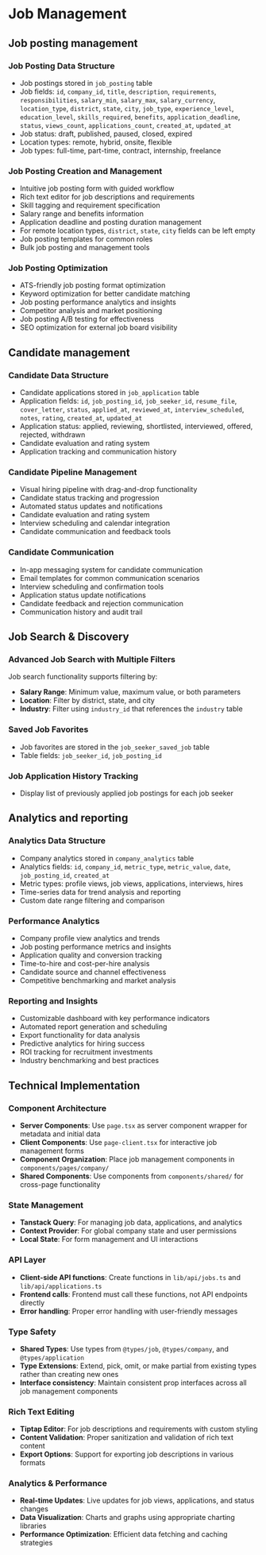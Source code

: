 # Job Management

## Job posting management

### Job Posting Data Structure
- Job postings stored in `job_posting` table
- Job fields: `id`, `company_id`, `title`, `description`, `requirements`, `responsibilities`, `salary_min`, `salary_max`, `salary_currency`, `location_type`, `district`, `state`, `city`, `job_type`, `experience_level`, `education_level`, `skills_required`, `benefits`, `application_deadline`, `status`, `views_count`, `applications_count`, `created_at`, `updated_at`
- Job status: draft, published, paused, closed, expired
- Location types: remote, hybrid, onsite, flexible
- Job types: full-time, part-time, contract, internship, freelance

### Job Posting Creation and Management
- Intuitive job posting form with guided workflow
- Rich text editor for job descriptions and requirements
- Skill tagging and requirement specification
- Salary range and benefits information
- Application deadline and posting duration management
- For remote location types, `district`, `state`, `city` fields can be left empty
- Job posting templates for common roles
- Bulk job posting and management tools

### Job Posting Optimization
- ATS-friendly job posting format optimization
- Keyword optimization for better candidate matching
- Job posting performance analytics and insights
- Competitor analysis and market positioning
- Job posting A/B testing for effectiveness
- SEO optimization for external job board visibility

## Candidate management

### Candidate Data Structure
- Candidate applications stored in `job_application` table
- Application fields: `id`, `job_posting_id`, `job_seeker_id`, `resume_file`, `cover_letter`, `status`, `applied_at`, `reviewed_at`, `interview_scheduled`, `notes`, `rating`, `created_at`, `updated_at`
- Application status: applied, reviewing, shortlisted, interviewed, offered, rejected, withdrawn
- Candidate evaluation and rating system
- Application tracking and communication history

### Candidate Pipeline Management
- Visual hiring pipeline with drag-and-drop functionality
- Candidate status tracking and progression
- Automated status updates and notifications
- Candidate evaluation and rating system
- Interview scheduling and calendar integration
- Candidate communication and feedback tools

### Candidate Communication
- In-app messaging system for candidate communication
- Email templates for common communication scenarios
- Interview scheduling and confirmation tools
- Application status update notifications
- Candidate feedback and rejection communication
- Communication history and audit trail


## Job Search & Discovery

### Advanced Job Search with Multiple Filters
Job search functionality supports filtering by:
- **Salary Range**: Minimum value, maximum value, or both parameters
- **Location**: Filter by district, state, and city
- **Industry**: Filter using `industry_id` that references the `industry` table

### Saved Job Favorites
- Job favorites are stored in the `job_seeker_saved_job` table
- Table fields: `job_seeker_id`, `job_posting_id`

### Job Application History Tracking
- Display list of previously applied job postings for each job seeker

## Analytics and reporting

### Analytics Data Structure
- Company analytics stored in `company_analytics` table
- Analytics fields: `id`, `company_id`, `metric_type`, `metric_value`, `date`, `job_posting_id`, `created_at`
- Metric types: profile views, job views, applications, interviews, hires
- Time-series data for trend analysis and reporting
- Custom date range filtering and comparison

### Performance Analytics
- Company profile view analytics and trends
- Job posting performance metrics and insights
- Application quality and conversion tracking
- Time-to-hire and cost-per-hire analysis
- Candidate source and channel effectiveness
- Competitive benchmarking and market analysis

### Reporting and Insights
- Customizable dashboard with key performance indicators
- Automated report generation and scheduling
- Export functionality for data analysis
- Predictive analytics for hiring success
- ROI tracking for recruitment investments
- Industry benchmarking and best practices

## Technical Implementation

### Component Architecture
- **Server Components**: Use `page.tsx` as server component wrapper for metadata and initial data
- **Client Components**: Use `page-client.tsx` for interactive job management forms
- **Component Organization**: Place job management components in `components/pages/company/`
- **Shared Components**: Use components from `components/shared/` for cross-page functionality

### State Management
- **Tanstack Query**: For managing job data, applications, and analytics
- **Context Provider**: For global company state and user permissions
- **Local State**: For form management and UI interactions

### API Layer
- **Client-side API functions**: Create functions in `lib/api/jobs.ts` and `lib/api/applications.ts`
- **Frontend calls**: Frontend must call these functions, not API endpoints directly
- **Error handling**: Proper error handling with user-friendly messages

### Type Safety
- **Shared Types**: Use types from `@types/job`, `@types/company`, and `@types/application`
- **Type Extensions**: Extend, pick, omit, or make partial from existing types rather than creating new ones
- **Interface consistency**: Maintain consistent prop interfaces across all job management components
### Rich Text Editing
- **Tiptap Editor**: For job descriptions and requirements with custom styling
- **Content Validation**: Proper sanitization and validation of rich text content
- **Export Options**: Support for exporting job descriptions in various formats

### Analytics & Performance
- **Real-time Updates**: Live updates for job views, applications, and status changes
- **Data Visualization**: Charts and graphs using appropriate charting libraries
- **Performance Optimization**: Efficient data fetching and caching strategies

